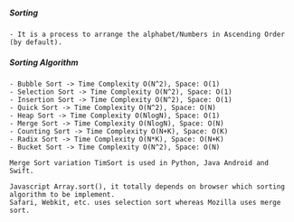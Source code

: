 ##### Sorting
    - It is a process to arrange the alphabet/Numbers in Ascending Order (by default).

##### Sorting Algorithm
    - Bubble Sort -> Time Complexity O(N^2), Space: O(1)
    - Selection Sort -> Time Complexity O(N^2), Space: O(1)
    - Insertion Sort -> Time Complexity O(N^2), Space: O(1)
    - Quick Sort -> Time Complexity O(N^2), Space: O(N)
    - Heap Sort -> Time Complexity O(NlogN), Space: O(1)
    - Merge Sort -> Time Complexity O(NlogN), Space: O(N)
    - Counting Sort -> Time Complexity O(N+K), Space: O(K)
    - Radix Sort -> Time Complexity O(N*K), Space: O(N+K)
    - Bucket Sort -> Time Complexity O(N^2), Space: O(N)

    Merge Sort variation TimSort is used in Python, Java Android and Swift. 
    
    Javascript Array.sort(), it totally depends on browser which sorting algorithm to be implement.
    Safari, Webkit, etc. uses selection sort whereas Mozilla uses merge sort.